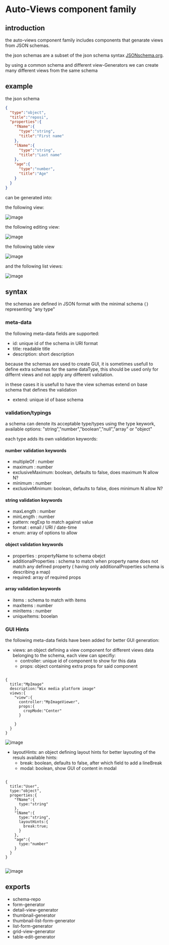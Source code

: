 # Auto-Views component family

## introduction

the auto-views component family includes components that genarate views from JSON schemas.

the json schemas are a subset of the json schema syntax [JSONschema.org](http://json-schema.org).

by using a common schema and different view-Generators we can create many different views from the same schema

## example

the json schema

```json
{
  "type":"object",
  "title":"reposi",
  "properties":{
    "fName":{
      "type":"string",
      "title":"First name"
    },
    "lName":{
      "type":"string",
      "title":"Last name"
    },
    "age":{
      "type":"number",
      "title":"Age"
    }
  }
}

```
can be generated into:

the following view:

![image](https://user-images.githubusercontent.com/2289769/27993856-32b4b8da-64ba-11e7-88a0-0c65b726a29b.png)


the following editing view:

![image](https://user-images.githubusercontent.com/2289769/27993859-3b25beba-64ba-11e7-8552-1ba0368a03ff.png)

the following table view

![image](https://user-images.githubusercontent.com/2289769/27993938-67e6fe68-64bb-11e7-8994-ce1b6cdba580.png)


and the following list views:

![image](https://user-images.githubusercontent.com/2289769/27993888-b9738144-64ba-11e7-9e36-d711fa03b2dc.png)


## syntax

the schemas are defined in JSON format with the minimal schema  ```{}``` representing "any type"

### meta-data

the following meta-data fields are supported:

* id: unique id of the schema in URI format
* title: readable title
* description: short description

because the schemas are used to create GUI, it is sometimes usefull to define extra schemas for the same dataType, this should be used only for differnt views and not apply any different validation.

in these cases it is usefull to have the view schemas extend on base schema that defines the validation

* extend: unique id of base schema

### validation/typings

a schema can denote its acceptable type/types using the type keywork, available options: "string","number","boolean","null","array" or "object"

each type adds its own validation keywords:

#### number validation keywords
* multipleOf : number
* maximum  : number
* exclusiveMaximum: boolean, defaults to false, does maximum N allow N?
* minimum : number
* exclusiveMinimum: boolean, defaults to false, does minimum N allow N?

#### string validation keywords
* maxLength : number
* minLength  : number
* pattern: regExp to match against value
* format : email / URI / date-time
* enum: array of options to allow


#### object validation keywords
* properties : propertyName to schema obejct
* additionalProperties  : schema to match when property name does not match any defined property ( having only additionalProperties schema is describing a map)
* required: array of required props


#### array validation keywords
* items : schema to match with items
* maxItems  : number
* minItems  : number
* uniqueItems: booelan


### GUI Hints
the following meta-data fields have been added for better GUI generation:

* views: an object defining a view component for different views data belonging to the schema, each view can specifiy:
  * controller: unique id of component to show for this data
  * props: object containing extra props for said component

```tsx

{
  title:"MpImage"
  description:"Wix media platform image"
  views:{
    "view":{
      controller:"MpImageViewer",
      props:{
        cropMode:"Center"
      }

    }
  }
}

```
![image](https://user-images.githubusercontent.com/2289769/27993957-dcbdfd90-64bb-11e7-9d46-01c76518d5f4.png)

* layoutHints: an object defining layout hints for better layouting of the resuls available hints:
  * break: boolean, defaults to false, after which field to add a lineBreak
  * modal: boolean, show GUI of content in modal

```tsx

{
  title:"User",
  type:"object",
  properties:{
    "fName":{
      type:"string"
    },
    "lName":{
      type:"string",
      layoutHints:{
        break:true;
      }
    },
    "age":{
      type:"number"
    }
  }
}


```
![image](https://user-images.githubusercontent.com/2289769/27993975-3ad8510a-64bc-11e7-9478-52e09d9c5cdf.png)




## exports

* schema-repo
* form-generator
* detail-view-generator
* thumbnail-generator
* thumbnail-list-form-generator
* list-form-generator
* grid-view-generator
* table-edit-generator
